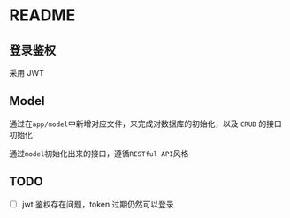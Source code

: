 # README

## 登录鉴权

采用 JWT

## Model

通过在`app/model`中新增对应文件，来完成对数据库的初始化，以及 `CRUD`
的接口初始化

通过`model`初始化出来的接口，遵循`RESTful API`风格

## TODO

- [ ] jwt 鉴权存在问题，token 过期仍然可以登录
